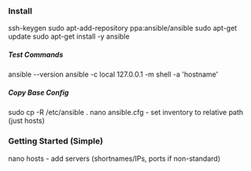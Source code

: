### Install

ssh-keygen
sudo apt-add-repository ppa:ansible/ansible
sudo apt-get update
sudo apt-get install -y ansible

##### Test Commands

ansible --version
ansible -c local 127.0.0.1 -m shell -a 'hostname'

##### Copy Base Config

sudo cp -R /etc/ansible .
nano ansible.cfg - set inventory to relative path (just hosts)

### Getting Started (Simple)

nano hosts - add servers (shortnames/IPs, ports if non-standard)
